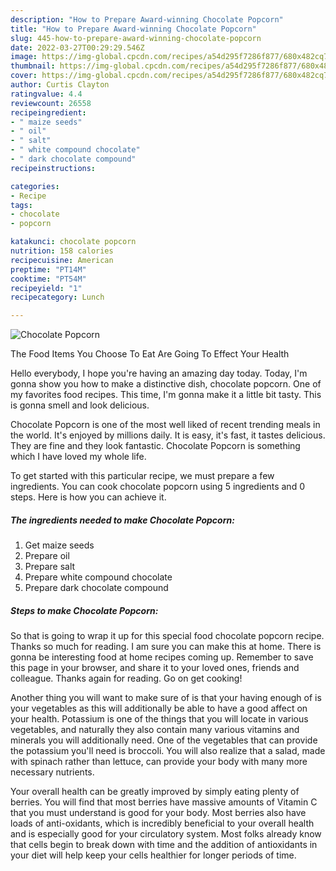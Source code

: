 ```yaml
---
description: "How to Prepare Award-winning Chocolate Popcorn"
title: "How to Prepare Award-winning Chocolate Popcorn"
slug: 445-how-to-prepare-award-winning-chocolate-popcorn
date: 2022-03-27T00:29:29.546Z
image: https://img-global.cpcdn.com/recipes/a54d295f7286f877/680x482cq70/chocolate-popcorn-recipe-main-photo.jpg
thumbnail: https://img-global.cpcdn.com/recipes/a54d295f7286f877/680x482cq70/chocolate-popcorn-recipe-main-photo.jpg
cover: https://img-global.cpcdn.com/recipes/a54d295f7286f877/680x482cq70/chocolate-popcorn-recipe-main-photo.jpg
author: Curtis Clayton
ratingvalue: 4.4
reviewcount: 26558
recipeingredient:
- " maize seeds"
- " oil"
- " salt"
- " white compound chocolate"
- " dark chocolate compound"
recipeinstructions:

categories:
- Recipe
tags:
- chocolate
- popcorn

katakunci: chocolate popcorn 
nutrition: 158 calories
recipecuisine: American
preptime: "PT14M"
cooktime: "PT54M"
recipeyield: "1"
recipecategory: Lunch

---
```



![Chocolate Popcorn](https://img-global.cpcdn.com/recipes/a54d295f7286f877/680x482cq70/chocolate-popcorn-recipe-main-photo.jpg)

The Food Items You Choose To Eat Are Going To Effect Your Health

Hello everybody, I hope you're having an amazing day today. Today, I'm gonna show you how to make a distinctive dish, chocolate popcorn. One of my favorites food recipes. This time, I'm gonna make it a little bit tasty. This is gonna smell and look delicious.

Chocolate Popcorn is one of the most well liked of recent trending meals in the world. It's enjoyed by millions daily. It is easy, it's fast, it tastes delicious. They are fine and they look fantastic. Chocolate Popcorn is something which I have loved my whole life.




To get started with this particular recipe, we must prepare a few ingredients. You can cook chocolate popcorn using 5 ingredients and 0 steps. Here is how you can achieve it.

<!--inarticleads1-->

##### The ingredients needed to make Chocolate Popcorn:

1. Get  maize seeds
1. Prepare  oil
1. Prepare  salt
1. Prepare  white compound chocolate
1. Prepare  dark chocolate compound




<!--inarticleads2-->

##### Steps to make Chocolate Popcorn:





So that is going to wrap it up for this special food chocolate popcorn recipe. Thanks so much for reading. I am sure you can make this at home. There is gonna be interesting food at home recipes coming up. Remember to save this page in your browser, and share it to your loved ones, friends and colleague. Thanks again for reading. Go on get cooking!

Another thing you will want to make sure of is that your having enough of is your vegetables as this will additionally be able to have a good affect on your health. Potassium is one of the things that you will locate in various vegetables, and naturally they also contain many various vitamins and minerals you will additionally need. One of the vegetables that can provide the potassium you'll need is broccoli. You will also realize that a salad, made with spinach rather than lettuce, can provide your body with many more necessary nutrients.

Your overall health can be greatly improved by simply eating plenty of berries. You will find that most berries have massive amounts of Vitamin C that you must understand is good for your body. Most berries also have loads of anti-oxidants, which is incredibly beneficial to your overall health and is especially good for your circulatory system. Most folks already know that cells begin to break down with time and the addition of antioxidants in your diet will help keep your cells healthier for longer periods of time.

